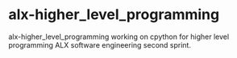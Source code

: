 # alx-higher_level_programming
alx-higher_level_programming
working on cpython for higher level programming ALX software engineering second sprint.
